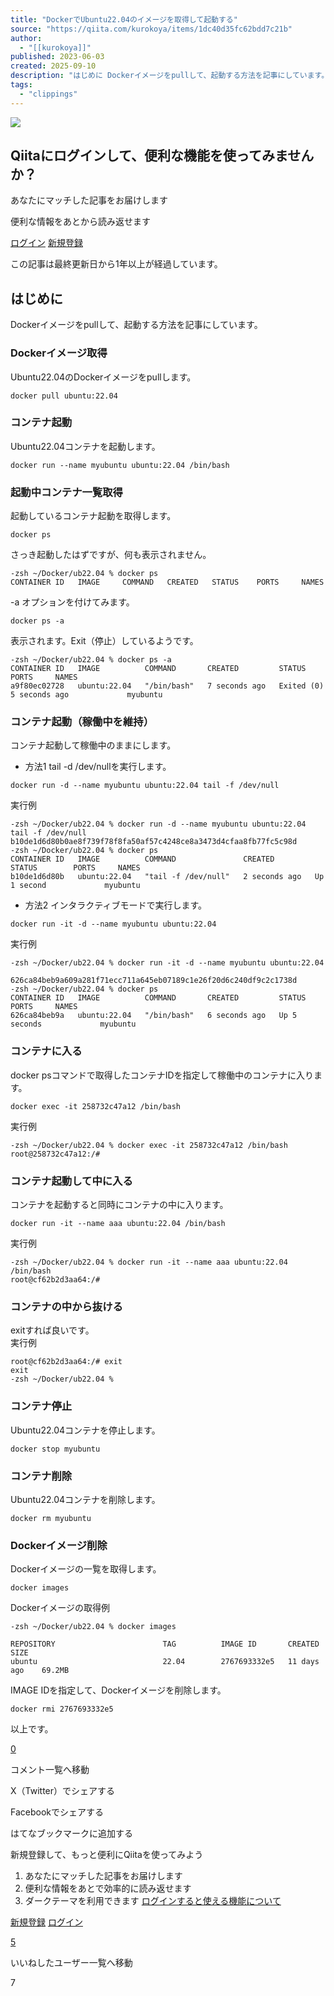 ```yaml
---
title: "DockerでUbuntu22.04のイメージを取得して起動する"
source: "https://qiita.com/kurokoya/items/1dc40d35fc62bdd7c21b"
author:
  - "[[kurokoya]]"
published: 2023-06-03
created: 2025-09-10
description: "はじめに Dockerイメージをpullして、起動する方法を記事にしています。 Dockerイメージ取得 Ubuntu22.04のDockerイメージをpullします。 docker pull ubuntu:22.04 コンテナ起動 Ubuntu22.04コンテナを..."
tags:
  - "clippings"
---
```

![](https://relay-dsp.ad-m.asia/dmp/sync/bizmatrix?pid=c3ed207b574cf11376&d=x18o8hduaj&uid=)

## Qiitaにログインして、便利な機能を使ってみませんか？

あなたにマッチした記事をお届けします

便利な情報をあとから読み返せます

[ログイン](https://qiita.com/login?callback_action=login_or_signup&redirect_to=%2Fkurokoya%2Fitems%2F1dc40d35fc62bdd7c21b&realm=qiita) [新規登録](https://qiita.com/signup?callback_action=login_or_signup&redirect_to=%2Fkurokoya%2Fitems%2F1dc40d35fc62bdd7c21b&realm=qiita)

この記事は最終更新日から1年以上が経過しています。

## はじめに

Dockerイメージをpullして、起動する方法を記事にしています。

### Dockerイメージ取得

Ubuntu22.04のDockerイメージをpullします。

```text
docker pull ubuntu:22.04
```

### コンテナ起動

Ubuntu22.04コンテナを起動します。

```text
docker run --name myubuntu ubuntu:22.04 /bin/bash
```

### 起動中コンテナ一覧取得

起動しているコンテナ起動を取得します。

```text
docker ps
```

さっき起動したはずですが、何も表示されません。

```text
-zsh ~/Docker/ub22.04 % docker ps
CONTAINER ID   IMAGE     COMMAND   CREATED   STATUS    PORTS     NAMES
```

\-a オプションを付けてみます。

```text
docker ps -a
```

表示されます。Exit（停止）しているようです。

```text
-zsh ~/Docker/ub22.04 % docker ps -a
CONTAINER ID   IMAGE          COMMAND       CREATED         STATUS                     PORTS     NAMES
a9f80ec02728   ubuntu:22.04   "/bin/bash"   7 seconds ago   Exited (0) 5 seconds ago             myubuntu
```

### コンテナ起動（稼働中を維持）

コンテナ起動して稼働中のままにします。

- 方法1 tail -d /dev/nullを実行します。

```text
docker run -d --name myubuntu ubuntu:22.04 tail -f /dev/null
```

実行例

```text
-zsh ~/Docker/ub22.04 % docker run -d --name myubuntu ubuntu:22.04 tail -f /dev/null
b10de1d6d80b0ae8f739f78f8fa50af57c4248ce8a3473d4cfaa8fb77fc5c98d
-zsh ~/Docker/ub22.04 % docker ps
CONTAINER ID   IMAGE          COMMAND               CREATED         STATUS        PORTS     NAMES
b10de1d6d80b   ubuntu:22.04   "tail -f /dev/null"   2 seconds ago   Up 1 second             myubuntu
```

- 方法2 インタラクティブモードで実行します。

```text
docker run -it -d --name myubuntu ubuntu:22.04
```

実行例

```text
-zsh ~/Docker/ub22.04 % docker run -it -d --name myubuntu ubuntu:22.04

626ca84beb9a609a281f71ecc711a645eb07189c1e26f20d6c240df9c2c1738d
-zsh ~/Docker/ub22.04 % docker ps
CONTAINER ID   IMAGE          COMMAND       CREATED         STATUS         PORTS     NAMES
626ca84beb9a   ubuntu:22.04   "/bin/bash"   6 seconds ago   Up 5 seconds             myubuntu
```

### コンテナに入る

docker psコマンドで取得したコンテナIDを指定して稼働中のコンテナに入ります。

```text
docker exec -it 258732c47a12 /bin/bash
```

実行例

```text
-zsh ~/Docker/ub22.04 % docker exec -it 258732c47a12 /bin/bash
root@258732c47a12:/#
```

### コンテナ起動して中に入る

コンテナを起動すると同時にコンテナの中に入ります。

```text
docker run -it --name aaa ubuntu:22.04 /bin/bash
```

実行例

```text
-zsh ~/Docker/ub22.04 % docker run -it --name aaa ubuntu:22.04 /bin/bash
root@cf62b2d3aa64:/#
```

### コンテナの中から抜ける

exitすれば良いです。  
実行例

```text
root@cf62b2d3aa64:/# exit
exit
-zsh ~/Docker/ub22.04 %
```

### コンテナ停止

Ubuntu22.04コンテナを停止します。

```text
docker stop myubuntu
```

### コンテナ削除

Ubuntu22.04コンテナを削除します。

```text
docker rm myubuntu
```

### Dockerイメージ削除

Dockerイメージの一覧を取得します。

```text
docker images
```

Dockerイメージの取得例

```text
-zsh ~/Docker/ub22.04 % docker images
    
REPOSITORY                        TAG          IMAGE ID       CREATED        SIZE
ubuntu                            22.04        2767693332e5   11 days ago    69.2MB
```

IMAGE IDを指定して、Dockerイメージを削除します。

```text
docker rmi 2767693332e5
```

以上です。

[0](https://qiita.com/kurokoya/items/#comments)

コメント一覧へ移動

X（Twitter）でシェアする

Facebookでシェアする

はてなブックマークに追加する

新規登録して、もっと便利にQiitaを使ってみよう

1. あなたにマッチした記事をお届けします
2. 便利な情報をあとで効率的に読み返せます
3. ダークテーマを利用できます
[ログインすると使える機能について](https://help.qiita.com/ja/articles/qiita-login-user)

[新規登録](https://qiita.com/signup?callback_action=login_or_signup&redirect_to=%2Fkurokoya%2Fitems%2F1dc40d35fc62bdd7c21b&realm=qiita) [ログイン](https://qiita.com/login?callback_action=login_or_signup&redirect_to=%2Fkurokoya%2Fitems%2F1dc40d35fc62bdd7c21b&realm=qiita)

[5](https://qiita.com/kurokoya/items/1dc40d35fc62bdd7c21b/likers)

いいねしたユーザー一覧へ移動

7